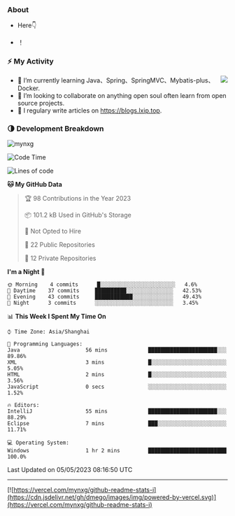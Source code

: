 
### About

- Here👇

- ！[](https://komarev.com/ghpvc/?username=mynxg.mynxg&color=green)
<!-- - ![](https://visitor-badge.glitch.me/badge?page_id=mynxg.mynxg) -->

### ⚡️ My Activity

<img align="right" src="https://github-readme-stats-i.vercel.app/api?username=imnxg&show_icons=true&icon_color=1573B3&hide_title=true&text_color=718096&bg_color=00000000&hide_border=true"/>

<ul>
    <li> 🌱 I’m currently learning Java、Spring、SpringMVC、Mybatis-plus、Docker.</li>
    <li> 👯 I’m looking to collaborate on anything open souI often learn from open source projects.</li>
    <li> 📝 I regulary write articles on <a href="https://blogs.lxip.top">https://blogs.lxip.top</a>.</li>
    <!-- <li> ⚡ Fun fact: I ❤️ 😻.</li> -->
</ul>

<!-- <h3>Github Activity</h3>
<p style="img{display:block;margin:0 auto;}">

[![](https://activity-graph.herokuapp.com/graph?username=mynxg&theme=tokyonight)](https://github.com/ashutosh00710/github-readme-activity-graph)
![keney's github stats](https://github-readme-stats-i.vercel.app/api?username=imnxg&show_icons=true&icon_color=1573B3)
</p> -->
### 🌗 Development Breakdown

<img src="https://komarev.com/ghpvc/?username=mynxg" alt=" mynxg" />

<!--START_SECTION:waka-->
![Code Time](http://img.shields.io/badge/Code%20Time-26%20hrs%2034%20mins-blue)

![Lines of code](https://img.shields.io/badge/From%20Hello%20World%20I%27ve%20Written-37%20Thousand%20lines%20of%20code-blue)

**🐱 My GitHub Data** 

> 🏆 98 Contributions in the Year 2023
 > 
> 📦 101.2 kB Used in GitHub's Storage 
 > 
> 🚫 Not Opted to Hire
 > 
> 📜 22 Public Repositories 
 > 
> 🔑 12 Private Repositories  
 > 
**I'm a Night 🦉** 

```text
🌞 Morning    4 commits      █░░░░░░░░░░░░░░░░░░░░░░░░   4.6% 
🌆 Daytime    37 commits     ██████████░░░░░░░░░░░░░░░   42.53% 
🌃 Evening    43 commits     ████████████░░░░░░░░░░░░░   49.43% 
🌙 Night      3 commits      ░░░░░░░░░░░░░░░░░░░░░░░░░   3.45%

```


📊 **This Week I Spent My Time On** 

```text
⌚︎ Time Zone: Asia/Shanghai

💬 Programming Languages: 
Java                     56 mins             ██████████████████████░░░   89.86% 
XML                      3 mins              █░░░░░░░░░░░░░░░░░░░░░░░░   5.05% 
HTML                     2 mins              █░░░░░░░░░░░░░░░░░░░░░░░░   3.56% 
JavaScript               0 secs              ░░░░░░░░░░░░░░░░░░░░░░░░░   1.52%

🔥 Editors: 
IntelliJ                 55 mins             ██████████████████████░░░   88.29% 
Eclipse                  7 mins              ███░░░░░░░░░░░░░░░░░░░░░░   11.71%

💻 Operating System: 
Windows                  1 hr 2 mins         █████████████████████████   100.0%

```


 Last Updated on 05/05/2023 08:16:50 UTC
<!--END_SECTION:waka-->

---

[![https://vercel.com/mynxg/github-readme-stats-i](https://cdn.jsdelivr.net/gh/dmego/images/img/powered-by-vercel.svg)](https://vercel.com/mynxg/github-readme-stats-i)
